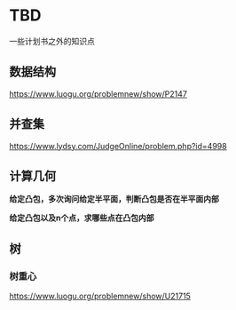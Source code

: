 # TBD

一些计划书之外的知识点

## 数据结构

https://www.luogu.org/problemnew/show/P2147

## 并查集

https://www.lydsy.com/JudgeOnline/problem.php?id=4998

## 计算几何

**给定凸包，多次询问给定半平面，判断凸包是否在半平面内部**

**给定凸包以及n个点，求哪些点在凸包内部**

## 树

### 树重心

https://www.luogu.org/problemnew/show/U21715